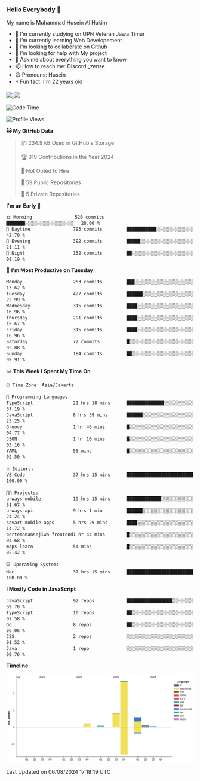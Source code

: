 ### Hello Everybody 👋

My name is Muhammad Husein Al Hakim

- 🔭 I’m currently studying on UPN Veteran Jawa Timur
- 🌱 I’m currently learning Web Developement
- 👯 I’m looking to collaborate on Github
- 🤔 I’m looking for help with My project
- 💬 Ask me about everything you want to know
- 📫 How to reach me: Discord _zense
- 😄 Pronouns: Husein
- ⚡ Fun fact: I'm 22 years old

<p align="left">
<a href="https://github.com/huseinhq">
  <img height="180em" src="https://github-readme-stats-eight-theta.vercel.app/api?username=huseinhq&show_icons=true&theme=algolia&include_all_commits=true&count_private=true"/>
  <img height="180em" src="https://github-readme-stats-eight-theta.vercel.app/api/top-langs/?username=huseinhq&layout=compact&langs_count=8&theme=algolia"/>
</a>
</p>

<!--START_SECTION:waka-->
![Code Time](http://img.shields.io/badge/Code%20Time-1%2C244%20hrs%2021%20mins-blue)

![Profile Views](http://img.shields.io/badge/Profile%20Views-1-blue)

**🐱 My GitHub Data** 

> 📦 234.9 kB Used in GitHub's Storage 
 > 
> 🏆 319 Contributions in the Year 2024
 > 
> 🚫 Not Opted to Hire
 > 
> 📜 59 Public Repositories 
 > 
> 🔑 5 Private Repositories 
 > 
**I'm an Early 🐤** 

```text
🌞 Morning                520 commits         ███████░░░░░░░░░░░░░░░░░░   28.00 % 
🌆 Daytime                793 commits         ███████████░░░░░░░░░░░░░░   42.70 % 
🌃 Evening                392 commits         █████░░░░░░░░░░░░░░░░░░░░   21.11 % 
🌙 Night                  152 commits         ██░░░░░░░░░░░░░░░░░░░░░░░   08.19 % 
```
📅 **I'm Most Productive on Tuesday** 

```text
Monday                   253 commits         ███░░░░░░░░░░░░░░░░░░░░░░   13.62 % 
Tuesday                  427 commits         ██████░░░░░░░░░░░░░░░░░░░   22.99 % 
Wednesday                315 commits         ████░░░░░░░░░░░░░░░░░░░░░   16.96 % 
Thursday                 291 commits         ████░░░░░░░░░░░░░░░░░░░░░   15.67 % 
Friday                   315 commits         ████░░░░░░░░░░░░░░░░░░░░░   16.96 % 
Saturday                 72 commits          █░░░░░░░░░░░░░░░░░░░░░░░░   03.88 % 
Sunday                   184 commits         ██░░░░░░░░░░░░░░░░░░░░░░░   09.91 % 
```


📊 **This Week I Spent My Time On** 

```text
🕑︎ Time Zone: Asia/Jakarta

💬 Programming Languages: 
TypeScript               21 hrs 18 mins      ██████████████░░░░░░░░░░░   57.19 % 
JavaScript               8 hrs 39 mins       ██████░░░░░░░░░░░░░░░░░░░   23.25 % 
Groovy                   1 hr 46 mins        █░░░░░░░░░░░░░░░░░░░░░░░░   04.77 % 
JSON                     1 hr 10 mins        █░░░░░░░░░░░░░░░░░░░░░░░░   03.16 % 
YAML                     55 mins             █░░░░░░░░░░░░░░░░░░░░░░░░   02.50 % 

🔥 Editors: 
VS Code                  37 hrs 15 mins      █████████████████████████   100.00 % 

🐱‍💻 Projects: 
u-ways-mobile            19 hrs 15 mins      █████████████░░░░░░░░░░░░   51.67 % 
u-ways-api               9 hrs 1 min         ██████░░░░░░░░░░░░░░░░░░░   24.24 % 
savart-mobile-apps       5 hrs 29 mins       ████░░░░░░░░░░░░░░░░░░░░░   14.72 % 
pertemanansejiwa-frontend1 hr 44 mins        █░░░░░░░░░░░░░░░░░░░░░░░░   04.68 % 
maps-learn               54 mins             █░░░░░░░░░░░░░░░░░░░░░░░░   02.42 % 

💻 Operating System: 
Mac                      37 hrs 15 mins      █████████████████████████   100.00 % 
```

**I Mostly Code in JavaScript** 

```text
JavaScript               92 repos            █████████████████░░░░░░░░   69.70 % 
TypeScript               10 repos            ██░░░░░░░░░░░░░░░░░░░░░░░   07.58 % 
Go                       8 repos             ██░░░░░░░░░░░░░░░░░░░░░░░   06.06 % 
CSS                      2 repos             ░░░░░░░░░░░░░░░░░░░░░░░░░   01.52 % 
Java                     1 repo              ░░░░░░░░░░░░░░░░░░░░░░░░░   00.76 % 
```



**Timeline**

![Lines of Code chart](https://raw.githubusercontent.com/HuseinHQ/HuseinHQ/main/assets/bar_graph.png)


 Last Updated on 06/08/2024 17:18:19 UTC
<!--END_SECTION:waka-->

